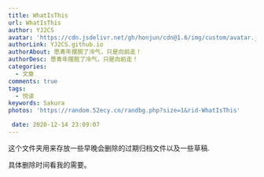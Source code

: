 ```yaml
---
title: WhatIsThis
url: WhatIsThis
author: YJ2CS
avatar: 'https://cdn.jsdelivr.net/gh/honjun/cdn@1.6/img/custom/avatar.jpg'
authorLink: YJ2CS.github.io
authorAbout: 愿青年摆脱了冷气，只是向前走！
authorDesc: 愿青年摆脱了冷气，只是向前走！
categories:
  - 文章
comments: true
tags:
  - 悦读
keywords: Sakura
photos: 'https://random.52ecy.cn/randbg.php?size=1&rid-WhatIsThis'

 date: 2020-12-14 23:09:07
---
```


这个文件夹用来存放一些早晚会删除的过期归档文件以及一些草稿.

具体删除时间看我的需要。
